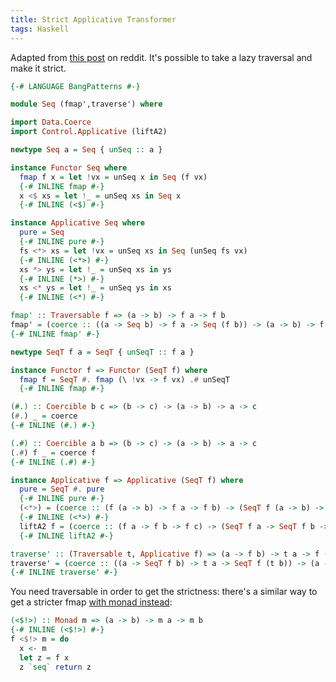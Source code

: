 ```yaml
---
title: Strict Applicative Transformer
tags: Haskell
---
```


Adapted from [this post](https://www.reddit.com/r/haskell/comments/86021n/strictifying_traversals/) on reddit. It's possible to take a lazy traversal and make it strict.

```haskell
{-# LANGUAGE BangPatterns #-}

module Seq (fmap',traverse') where

import Data.Coerce
import Control.Applicative (liftA2)

newtype Seq a = Seq { unSeq :: a }

instance Functor Seq where
  fmap f x = let !vx = unSeq x in Seq (f vx)
  {-# INLINE fmap #-}
  x <$ xs = let !_ = unSeq xs in Seq x
  {-# INLINE (<$) #-}

instance Applicative Seq where
  pure = Seq
  {-# INLINE pure #-}
  fs <*> xs = let !vx = unSeq xs in Seq (unSeq fs vx)
  {-# INLINE (<*>) #-}
  xs *> ys = let !_ = unSeq xs in ys
  {-# INLINE (*>) #-}
  xs <* ys = let !_ = unSeq ys in xs
  {-# INLINE (<*) #-}

fmap' :: Traversable f => (a -> b) -> f a -> f b
fmap' = (coerce :: ((a -> Seq b) -> f a -> Seq (f b)) -> (a -> b) -> f a -> f b) traverse
{-# INLINE fmap' #-}

newtype SeqT f a = SeqT { unSeqT :: f a }

instance Functor f => Functor (SeqT f) where
  fmap f = SeqT #. fmap (\ !vx -> f vx) .# unSeqT
  {-# INLINE fmap #-}

(#.) :: Coercible b c => (b -> c) -> (a -> b) -> a -> c
(#.) _ = coerce
{-# INLINE (#.) #-}

(.#) :: Coercible a b => (b -> c) -> (a -> b) -> a -> c
(.#) f _ = coerce f
{-# INLINE (.#) #-}

instance Applicative f => Applicative (SeqT f) where
  pure = SeqT #. pure
  {-# INLINE pure #-}
  (<*>) = (coerce :: (f (a -> b) -> f a -> f b) -> (SeqT f (a -> b) -> SeqT f a -> SeqT f b)) (liftA2 (\fs !vx -> fs vx))
  {-# INLINE (<*>) #-}
  liftA2 f = (coerce :: (f a -> f b -> f c) -> (SeqT f a -> SeqT f b -> SeqT f c)) (liftA2 (\ !x !y -> f x y))
  {-# INLINE liftA2 #-}

traverse' :: (Traversable t, Applicative f) => (a -> f b) -> t a -> f (t b)
traverse' = (coerce :: ((a -> SeqT f b) -> t a -> SeqT f (t b)) -> (a -> f b) -> t a -> f (t b)) traverse
{-# INLINE traverse' #-}
```

You need traversable in order to get the strictness: there's a similar way to get a stricter fmap [with monad instead](http://hackage.haskell.org/package/base-4.11.1.0/docs/Control-Monad.html#v:-60--36--33--62-):

```haskell
(<$!>) :: Monad m => (a -> b) -> m a -> m b
{-# INLINE (<$!>) #-}
f <$!> m = do
  x <- m
  let z = f x
  z `seq` return z
```
